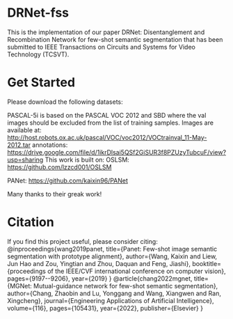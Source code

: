 # DRNet-fss
This is the implementation of our paper DRNet: Disentanglement and Recombination Network for few-shot semantic segmentation that has been submitted to IEEE Transactions on Circuits and Systems for Video Technology (TCSVT).
# Get Started
Please download the following datasets:

PASCAL-5i is based on the PASCAL VOC 2012 and SBD where the val images should be excluded from the list of training samples.
Images are available at: http://host.robots.ox.ac.uk/pascal/VOC/voc2012/VOCtrainval_11-May-2012.tar
annotations: https://drive.google.com/file/d/1ikrDlsai5QSf2GiSUR3f8PZUzyTubcuF/view?usp=sharing
This work is built on:
OSLSM: https://github.com/lzzcd001/OSLSM

PANet: https://github.com/kaixin96/PANet

Many thanks to their greak work!

# Citation
If you find this project useful, please consider citing:
@inproceedings{wang2019panet,
  title={Panet: Few-shot image semantic segmentation with prototype alignment},
  author={Wang, Kaixin and Liew, Jun Hao and Zou, Yingtian and Zhou, Daquan and Feng, Jiashi},
  booktitle={proceedings of the IEEE/CVF international conference on computer vision},
  pages={9197--9206},
  year={2019}
}
@article{chang2022mgnet,
  title={MGNet: Mutual-guidance network for few-shot semantic segmentation},
  author={Chang, Zhaobin and Lu, Yonggang and Wang, Xiangwen and Ran, Xingcheng},
  journal={Engineering Applications of Artificial Intelligence},
  volume={116},
  pages={105431},
  year={2022},
  publisher={Elsevier}
}
